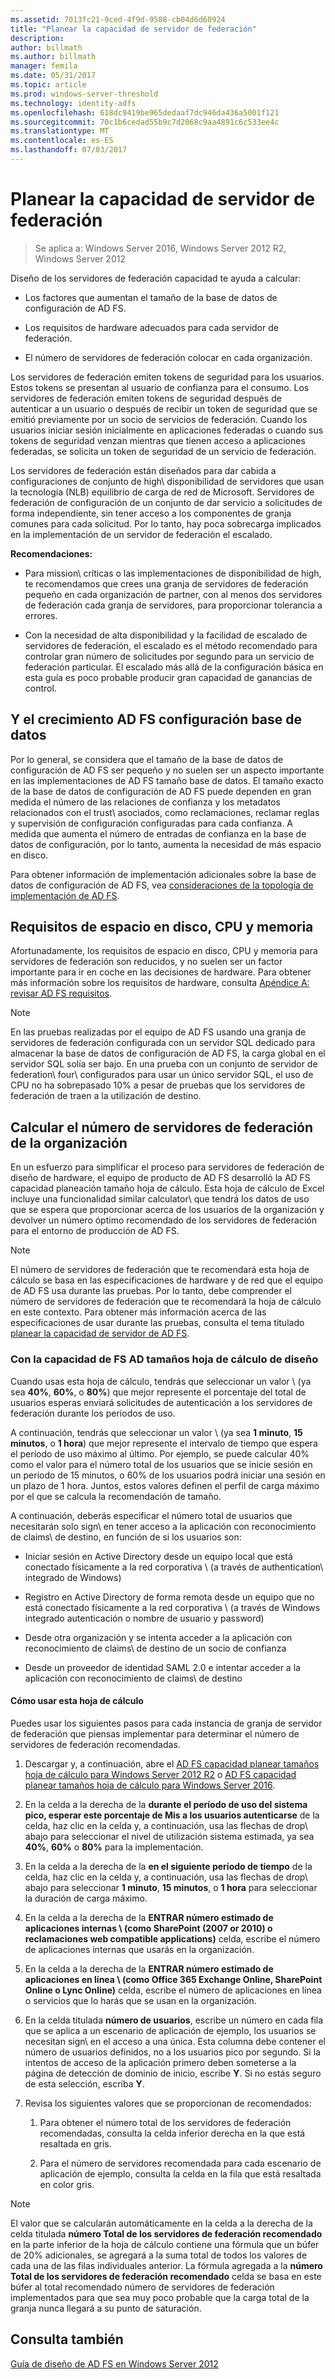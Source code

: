```yaml
---
ms.assetid: 7013fc21-9ced-4f9d-9588-cb04d6d60924
title: "Planear la capacidad de servidor de federación"
description: 
author: billmath
ms.author: billmath
manager: femila
ms.date: 05/31/2017
ms.topic: article
ms.prod: windows-server-threshold
ms.technology: identity-adfs
ms.openlocfilehash: 618dc9419be965dedaaf7dc946da436a5001f121
ms.sourcegitcommit: 70c1b6cedad55b9c7d2068c9aa4891c6c533ee4c
ms.translationtype: MT
ms.contentlocale: es-ES
ms.lasthandoff: 07/03/2017
---
```

# <a name="planning-for-federation-server-capacity"></a>Planear la capacidad de servidor de federación

>Se aplica a: Windows Server 2016, Windows Server 2012 R2, Windows Server 2012

Diseño de los servidores de federación capacidad te ayuda a calcular:  
  
-   Los factores que aumentan el tamaño de la base de datos de configuración de AD FS.  
  
-   Los requisitos de hardware adecuados para cada servidor de federación.  
  
-   El número de servidores de federación colocar en cada organización.  
  
Los servidores de federación emiten tokens de seguridad para los usuarios. Estos tokens se presentan al usuario de confianza para el consumo. Los servidores de federación emiten tokens de seguridad después de autenticar a un usuario o después de recibir un token de seguridad que se emitió previamente por un socio de servicios de federación. Cuando los usuarios iniciar sesión inicialmente en aplicaciones federadas o cuando sus tokens de seguridad venzan mientras que tienen acceso a aplicaciones federadas, se solicita un token de seguridad de un servicio de federación.  
  
Los servidores de federación están diseñados para dar cabida a configuraciones de conjunto de high\ disponibilidad de servidores que usan la tecnología \(NLB\) equilibrio de carga de red de Microsoft. Servidores de federación de configuración de un conjunto de dar servicio a solicitudes de forma independiente, sin tener acceso a los componentes de granja comunes para cada solicitud. Por lo tanto, hay poca sobrecarga implicados en la implementación de un servidor de federación el escalado.  
  
**Recomendaciones:**  
  
-   Para mission\ críticas o las implementaciones de disponibilidad de high\, te recomendamos que crees una granja de servidores de federación pequeño en cada organización de partner, con al menos dos servidores de federación cada granja de servidores, para proporcionar tolerancia a errores.  
  
-   Con la necesidad de alta disponibilidad y la facilidad de escalado de servidores de federación, el escalado es el método recomendado para controlar gran número de solicitudes por segundo para un servicio de federación particular. El escalado más allá de la configuración básica en esta guía es poco probable producir gran capacidad de ganancias de control.  
  
## <a name="ad-fs-configuration-database-size-and-growth"></a>Y el crecimiento AD FS configuración base de datos  
Por lo general, se considera que el tamaño de la base de datos de configuración de AD FS ser pequeño y no suelen ser un aspecto importante en las implementaciones de AD FS tamaño base de datos.  El tamaño exacto de la base de datos de configuración de AD FS puede dependen en gran medida el número de las relaciones de confianza y los metadatos relacionados con el trust\ asociados, como reclamaciones, reclamar reglas y supervisión de configuración configuradas para cada confianza. A medida que aumenta el número de entradas de confianza en la base de datos de configuración, por lo tanto, aumenta la necesidad de más espacio en disco.  
  
Para obtener información de implementación adicionales sobre la base de datos de configuración de AD FS, vea [consideraciones de la topología de implementación de AD FS](AD-FS-Deployment-Topology-Considerations.md).  
  
## <a name="memory-cpu-and-disk-space-requirements"></a>Requisitos de espacio en disco, CPU y memoria  
Afortunadamente, los requisitos de espacio en disco, CPU y memoria para servidores de federación son reducidos, y no suelen ser un factor importante para ir en coche en las decisiones de hardware. Para obtener más información sobre los requisitos de hardware, consulta [Apéndice A: revisar AD FS requisitos](Appendix-A--Reviewing-AD-FS-Requirements.md).  
  
> [!NOTE]  
> En las pruebas realizadas por el equipo de AD FS usando una granja de servidores de federación configurada con un servidor SQL dedicado para almacenar la base de datos de configuración de AD FS, la carga global en el servidor SQL solía ser bajo. En una prueba con un conjunto de servidor de federation\ four\ configurados para usar un único servidor SQL, el uso de CPU no ha sobrepasado 10% a pesar de pruebas que los servidores de federación de traen a la utilización de destino.  
  
## <a name="bk_estimatefs"></a>Calcular el número de servidores de federación de la organización  
En un esfuerzo para simplificar el proceso para servidores de federación de diseño de hardware, el equipo de producto de AD FS desarrolló la AD FS capacidad planeación tamaño hoja de cálculo. Esta hoja de cálculo de Excel incluye una funcionalidad similar calculator\ que tendrá los datos de uso que se espera que proporcionar acerca de los usuarios de la organización y devolver un número óptimo recomendado de los servidores de federación para el entorno de producción de AD FS.  
  
> [!NOTE]  
> El número de servidores de federación que te recomendará esta hoja de cálculo se basa en las especificaciones de hardware y de red que el equipo de AD FS usa durante las pruebas. Por lo tanto, debe comprender el número de servidores de federación que te recomendará la hoja de cálculo en este contexto.  Para obtener más información acerca de las especificaciones de usar durante las pruebas, consulta el tema titulado [planear la capacidad de servidor de AD FS](Planning-for-AD-FS-Server-Capacity.md).  
  
### <a name="using-the-ad-fs-capacity-planning-sizing-spreadsheet"></a>Con la capacidad de FS AD tamaños hoja de cálculo de diseño  
Cuando usas esta hoja de cálculo, tendrás que seleccionar un valor \ (ya sea **40%**, **60%**, o **80%**\) que mejor represente el porcentaje del total de usuarios esperas enviará solicitudes de autenticación a los servidores de federación durante los períodos de uso.  
  
A continuación, tendrás que seleccionar un valor \ (ya sea **1 minuto**, **15 minutos**, o **1 hora**\) que mejor represente el intervalo de tiempo que espera el período de uso máximo al último. Por ejemplo, se puede calcular 40% como el valor para el número total de los usuarios que se inicie sesión en un período de 15 minutos, o 60% de los usuarios podrá iniciar una sesión en un plazo de 1 hora. Juntos, estos valores definen el perfil de carga máximo por el que se calcula la recomendación de tamaño.  
  
A continuación, deberás especificar el número total de usuarios que necesitarán solo sign\ en tener acceso a la aplicación con reconocimiento de claims\ de destino, en función de si los usuarios son:  
  
-   Iniciar sesión en Active Directory desde un equipo local que está conectado físicamente a la red corporativa \ (a través de authentication\ integrado de Windows)  
  
-   Registro en Active Directory de forma remota desde un equipo que no está conectado físicamente a la red corporativa \ (a través de Windows integrado autenticación o nombre de usuario y password\)  
  
-   Desde otra organización y se intenta acceder a la aplicación con reconocimiento de claims\ de destino de un socio de confianza  
  
-   Desde un proveedor de identidad SAML 2.0 e intentar acceder a la aplicación con reconocimiento de claims\ de destino  
  
#### <a name="how-to-use-this-spreadsheet"></a>Cómo usar esta hoja de cálculo  
Puedes usar los siguientes pasos para cada instancia de granja de servidor de federación que piensas implementar para determinar el número de servidores de federación recomendadas.  
  
1.  Descargar y, a continuación, abre el [AD FS capacidad planear tamaños hoja de cálculo para Windows Server 2012 R2](https://adfsdocs.blob.core.windows.net/adfs/ADFSCapacityPlanning.xlsx) o [AD FS capacidad planear tamaños hoja de cálculo para Windows Server 2016](https://adfsdocs.blob.core.windows.net/adfs/ADFSCapacity2016.xlsx).
  
2.  En la celda a la derecha de la **durante el período de uso del sistema pico, esperar este porcentaje de Mis a los usuarios autenticarse** de la celda, haz clic en la celda y, a continuación, usa las flechas de drop\ abajo para seleccionar el nivel de utilización sistema estimada, ya sea **40%**, **60%** o **80%** para la implementación.  
  
3.  En la celda a la derecha de la **en el siguiente período de tiempo** de la celda, haz clic en la celda y, a continuación, usa las flechas de drop\ abajo para seleccionar **1 minuto**, **15 minutos**, o **1 hora** para seleccionar la duración de carga máximo.  
  
4.  En la celda a la derecha de la **ENTRAR número estimado de aplicaciones internas \ (como SharePoint \(2007 or 2010\) o reclamaciones web compatible applications\)** celda, escribe el número de aplicaciones internas que usarás en la organización.  
  
5.  En la celda a la derecha de la **ENTRAR número estimado de aplicaciones en línea \ (como Office 365 Exchange Online, SharePoint Online o Lync Online\)** celda, escribe el número de aplicaciones en línea o servicios que lo harás que se usan en la organización.  
  
6.  En la celda titulada **número de usuarios**, escribe un número en cada fila que se aplica a un escenario de aplicación de ejemplo, los usuarios se necesitan sign\ en el acceso a una única. Esta columna debe contener el número de usuarios definidos, no a los usuarios pico por segundo. Si la intentos de acceso de la aplicación primero deben someterse a la página de detección de dominio de inicio, escribe **Y**. Si no estás seguro de esta selección, escriba **Y**.  
  
7.  Revisa los siguientes valores que se proporcionan de recomendados:  
  
    1.  Para obtener el número total de los servidores de federación recomendadas, consulta la celda inferior derecha en la que está resaltada en gris.  
  
    2.  Para el número de servidores recomendada para cada escenario de aplicación de ejemplo, consulta la celda en la fila que está resaltada en color gris.  
  
> [!NOTE]  
> El valor que se calcularán automáticamente en la celda a la derecha de la celda titulada **número Total de los servidores de federación recomendado** en la parte inferior de la hoja de cálculo contiene una fórmula que un búfer de 20% adicionales, se agregará a la suma total de todos los valores de cada una de las filas individuales anterior. La fórmula agregada a la **número Total de los servidores de federación recomendado** celda se basa en este búfer al total recomendado número de servidores de federación implementados para que sea muy poco probable que la carga total de la granja nunca llegará a su punto de saturación.  
  
## <a name="see-also"></a>Consulta también
[Guía de diseño de AD FS en Windows Server 2012](AD-FS-Design-Guide-in-Windows-Server-2012.md)
